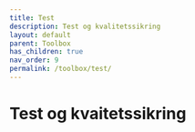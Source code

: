 ```yaml
---
title: Test
description: Test og kvalitetssikring
layout: default
parent: Toolbox
has_children: true
nav_order: 9
permalink: /toolbox/test/
---
```


# Test og kvaitetssikring
